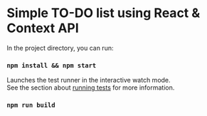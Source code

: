 # Simple TO-DO list using React & Context API

In the project directory, you can run:

### `npm install && npm start`

Launches the test runner in the interactive watch mode.\
See the section about [running tests](https://facebook.github.io/create-react-app/docs/running-tests) for more information.

### `npm run build`

